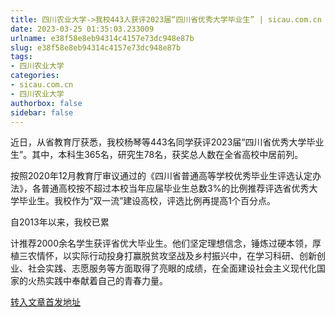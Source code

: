 ```yaml
---
title: 四川农业大学->我校443人获评2023届“四川省优秀大学毕业生” | sicau.com.cn
date: 2023-03-25 01:35:03.233009
urlname: e38f58e8eb94314c4157e73dc948e87b
slug: e38f58e8eb94314c4157e73dc948e87b
tags: 
- 四川农业大学
categories:
- sicau.com.cn
- 四川农业大学
authorbox: false
sidebar: false
---
```

近日，从省教育厅获悉，我校杨琴等443名同学获评2023届“四川省优秀大学毕业生”。其中，本科生365名，研究生78名，获奖总人数在全省高校中居前列。  

按照2020年12月教育厅审议通过的《四川省普通高等学校优秀毕业生评选认定办法》，各普通高校按不超过本校当年应届毕业生总数3%的比例推荐评选省优秀大学毕业生。我校作为“双一流”建设高校，评选比例再提高1个百分点。

自2013年以来，我校已累
<!--more-->
计推荐2000余名学生获评省优大毕业生。他们坚定理想信念，锤炼过硬本领，厚植三农情怀，以实际行动投身打赢脱贫攻坚战及乡村振兴中，在学习科研、创新创业、社会实践、志愿服务等方面取得了亮眼的成绩，在全面建设社会主义现代化国家的火热实践中奉献着自己的青春力量。



[转入文章首发地址](https://news.sicau.edu.cn/info/1078/71506.htm)